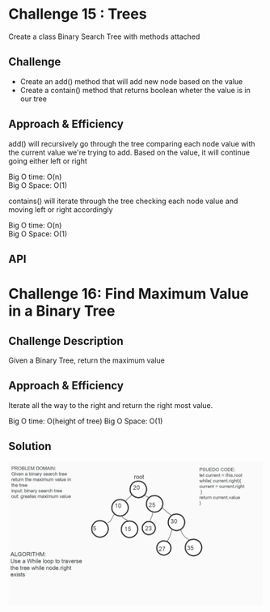 # Challenge 15 : Trees

<!-- Short summary or background information -->

Create a class Binary Search Tree with methods attached

## Challenge

<!-- Description of the challenge -->

- Create an add() method that will add new node based on the value
- Create a contain() method that returns boolean wheter the value is in our tree

## Approach & Efficiency

<!-- What approach did you take? Why? What is the Big O space/time for this approach? -->

add() will recursively go through the tree comparing each node value with the current value we're trying to add. Based on the value, it will continue going either left or right

Big O time: O(n)  
Big O Space: O(1)

contains() will iterate through the tree checking each node value and moving left or right accordingly

Big O time: O(n)  
Big O Space: O(1)

## API

<!-- Description of each method publicly available in each of your trees -->

# Challenge 16: Find Maximum Value in a Binary Tree

<!-- Short summary or background information -->

## Challenge Description

<!-- Description of the challenge -->

Given a Binary Tree, return the maximum value

## Approach & Efficiency

<!-- What approach did you take? Why? What is the Big O space/time for this approach? -->

Iterate all the way to the right and return the right most value.

Big O time: O(height of tree)
Big O Space: O(1)

## Solution

<!-- Embedded whiteboard image -->

![whiteboard](find-max.png)
